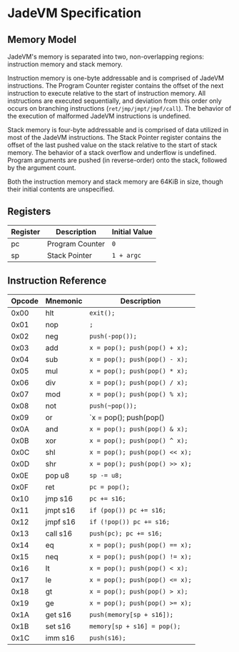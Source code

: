 # JadeVM Specification

## Memory Model
JadeVM's memory is separated into two, non-overlapping regions: instruction memory and stack memory.

Instruction memory is one-byte addressable and is comprised of JadeVM instructions. The Program Counter register
contains the offset of the next instruction to execute relative to the start of instruction memory. All instructions are
executed sequentially, and deviation from this order only occurs on branching instructions (`ret/jmp/jmpt/jmpf/call`).
The behavior of the execution of malformed JadeVM instructions is undefined.

Stack memory is four-byte addressable and is comprised of data utilized in most of the JadeVM instructions. The
Stack Pointer register contains the offset of the last pushed value on the stack relative to the start of stack memory.
The behavior of a stack overflow and underflow is undefined. Program arguments are pushed (in reverse-order) onto the
stack, followed by the argument count.

Both the instruction memory and stack memory are 64KiB in size, though their initial contents are unspecified.

## Registers
Register | Description     | Initial Value
---------|-----------------|--------------
pc       | Program Counter | `0`
sp       | Stack Pointer   | `1 + argc`

## Instruction Reference
Opcode | Mnemonic   | Description
-------|------------|-------------------------------
0x00   | hlt        | `exit();`
0x01   | nop        | `;`
0x02   | neg        | `push(-pop());`
0x03   | add        | `x = pop(); push(pop() + x);`
0x04   | sub        | `x = pop(); push(pop() - x);`
0x05   | mul        | `x = pop(); push(pop() * x);`
0x06   | div        | `x = pop(); push(pop() / x);`
0x07   | mod        | `x = pop(); push(pop() % x);`
0x08   | not        | `push(~pop());`
0x09   | or         | `x = pop(); push(pop() | x);`
0x0A   | and        | `x = pop(); push(pop() & x);`
0x0B   | xor        | `x = pop(); push(pop() ^ x);`
0x0C   | shl        | `x = pop(); push(pop() << x);`
0x0D   | shr        | `x = pop(); push(pop() >> x);`
0x0E   | pop u8     | `sp -= u8;`
0x0F   | ret        | `pc = pop();`
0x10   | jmp s16    | `pc += s16;`
0x11   | jmpt s16   | `if (pop()) pc += s16;`
0x12   | jmpf s16   | `if (!pop()) pc += s16;`
0x13   | call s16   | `push(pc); pc += s16;`
0x14   | eq         | `x = pop(); push(pop() == x);`
0x15   | neq        | `x = pop(); push(pop() != x);`
0x16   | lt         | `x = pop(); push(pop() < x);`
0x17   | le         | `x = pop(); push(pop() <= x);`
0x18   | gt         | `x = pop(); push(pop() > x);`
0x19   | ge         | `x = pop(); push(pop() >= x);`
0x1A   | get s16    | `push(memory[sp + s16]);`
0x1B   | set s16    | `memory[sp + s16] = pop();`
0x1C   | imm s16    | `push(s16);`
